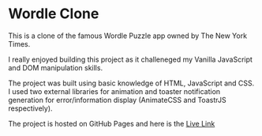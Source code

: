 # Wordle Clone

This is a clone of the famous Wordle Puzzle app owned by The New York Times.

I really enjoyed building this project as it challeneged my Vanilla JavaScript and DOM manipulation skills.

The project was built using basic knowledge of HTML, JavaScript and CSS. I used two external libraries for animation and toaster notification generation for error/information display (AnimateCSS and ToastrJS respectively).

The project is hosted on GitHub Pages and here is the [Live Link](https://emmanueloloke.github.io/wordle/)
